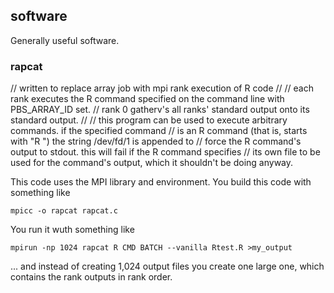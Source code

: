 ## software

Generally useful software.

### rapcat

// written to replace array job with mpi rank execution of R code
//
// each rank executes the R command specified on the command line with PBS_ARRAY_ID set.
// rank 0 gatherv's all ranks' standard output onto its standard output.
//
// this program can be used to execute arbitrary commands.  if the specified command
// is an R command (that is, starts with "R ") the string /dev/fd/1 is appended to
// force the R command's output to stdout.  this will fail if the R command specifies
// its own file to be used for the command's output, which it shouldn't be doing anyway.

This code uses the MPI library and environment.  You build this code with something like

    mpicc -o rapcat rapcat.c

You run it wuth something like

    mpirun -np 1024 rapcat R CMD BATCH --vanilla Rtest.R >my_output

... and instead of creating 1,024 output files you create one large one, which contains the
rank outputs in rank order.
